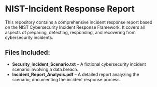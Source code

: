 # NIST-Incident Response Report

This repository contains a comprehensive incident response report based on the NIST Cybersecurity Incident Response Framework. It covers all aspects of preparing, detecting, responding, and recovering from cybersecurity incidents.

## Files Included:

- **Security_Incident_Scenario.txt** – A fictional cybersecurity incident scenario involving a data breach.
- **Incident_Report_Analysis.pdf** – A detailed report analyzing the scenario, documenting the incident response process.

